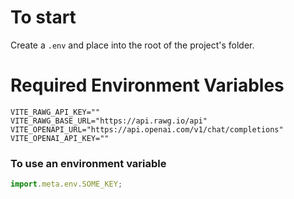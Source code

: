 # To start

Create a `.env` and place into the root of the project's folder.

# Required Environment Variables

```env
VITE_RAWG_API_KEY=""
VITE_RAWG_BASE_URL="https://api.rawg.io/api"
VITE_OPENAPI_URL="https://api.openai.com/v1/chat/completions"
VITE_OPENAI_API_KEY=""
```

### To use an environment variable

```js
import.meta.env.SOME_KEY;
```
